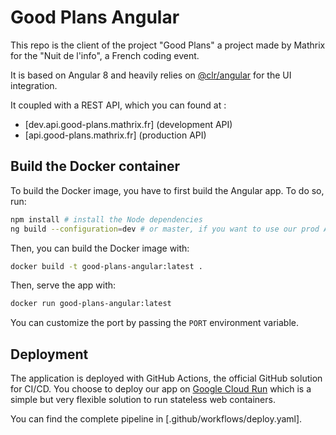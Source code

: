 # Good Plans Angular
This repo is the client of the project "Good Plans" a project made by
Mathrix for the "Nuit de l'info", a French coding event.

It is based on Angular 8 and heavily relies on
[@clr/angular](https://www.npmjs.com/package/@clr/angular) for the UI
integration.

It coupled with a REST API, which you can found at :

- [dev.api.good-plans.mathrix.fr] (development API)
- [api.good-plans.mathrix.fr] (production API)

## Build the Docker container
To build the Docker image, you have to first build the Angular app. To
do so, run:

```bash
npm install # install the Node dependencies
ng build --configuration=dev # or master, if you want to use our prod API 
```

Then, you can build the Docker image with:
```bash
docker build -t good-plans-angular:latest .
```

Then, serve the app with:
```bash
docker run good-plans-angular:latest
```

You can customize the port by passing the `PORT` environment variable.

## Deployment
The application is deployed with GitHub Actions, the official GitHub
solution for CI/CD.
You choose to deploy our app on [Google Cloud Run][cloud-run] which is
a simple but very flexible solution to run stateless web containers.

You can find the complete pipeline in [.github/workflows/deploy.yaml].

[cloud-run]: https://cloud.google.com/run/
